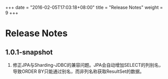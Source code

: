 +++
date = "2016-02-05T17:03:18+08:00"
title = "Release Notes"
weight = 9
+++

# Release Notes

## 1.0.1-snapshot
1. 修正JPA与Sharding-JDBC的兼容问题。JPA会自动增加SELECT的列别名，导致ORDER BY只能通过别名，而非列名称获取ResultSet的数据。
